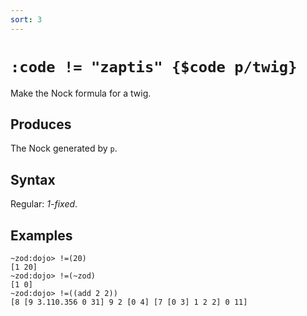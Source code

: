 ```yaml
---
sort: 3
---
```


# `:code != "zaptis" {$code p/twig}`

Make the Nock formula for a twig.

## Produces

The Nock generated by `p`.

## Syntax

Regular: *1-fixed*.

## Examples

```
~zod:dojo> !=(20)
[1 20]
~zod:dojo> !=(~zod)
[1 0]
~zod:dojo> !=((add 2 2))
[8 [9 3.110.356 0 31] 9 2 [0 4] [7 [0 3] 1 2 2] 0 11]
```

